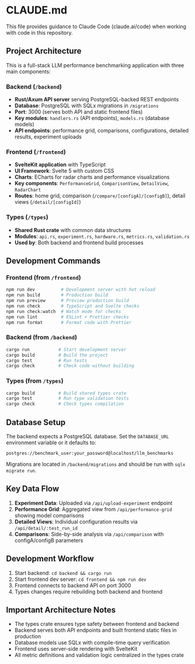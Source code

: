 # CLAUDE.md

This file provides guidance to Claude Code (claude.ai/code) when working with code in this repository.

## Project Architecture

This is a full-stack LLM performance benchmarking application with three main components:

### Backend (`/backend`)
- **Rust/Axum API server** serving PostgreSQL-backed REST endpoints
- **Database**: PostgreSQL with SQLx migrations in `/migrations`
- **Port**: 3000 (serves both API and static frontend files)
- **Key modules**: `handlers.rs` (API endpoints), `models.rs` (database models)
- **API endpoints**: performance grid, comparisons, configurations, detailed results, experiment uploads

### Frontend (`/frontend`) 
- **SvelteKit application** with TypeScript
- **UI Framework**: Svelte 5 with custom CSS
- **Charts**: ECharts for radar charts and performance visualizations
- **Key components**: `PerformanceGrid`, `ComparisonView`, `DetailView`, `RadarChart`
- **Routes**: home grid, comparison (`/compare/[configA]/[configB]`), detail views (`/detail/[configId]`)

### Types (`/types`)
- **Shared Rust crate** with common data structures
- **Modules**: `api.rs`, `experiment.rs`, `hardware.rs`, `metrics.rs`, `validation.rs`
- **Used by**: Both backend and frontend build processes

## Development Commands

### Frontend (from `/frontend`)
```bash
npm run dev          # Development server with hot reload
npm run build        # Production build
npm run preview      # Preview production build
npm run check        # TypeScript and Svelte checks
npm run check:watch  # Watch mode for checks
npm run lint         # ESLint + Prettier checks
npm run format       # Format code with Prettier
```

### Backend (from `/backend`)
```bash
cargo run           # Start development server
cargo build         # Build the project
cargo test          # Run tests
cargo check         # Check code without building
```

### Types (from `/types`)
```bash
cargo build         # Build shared types crate
cargo test          # Run type validation tests
cargo check         # Check types compilation
```

## Database Setup

The backend expects a PostgreSQL database. Set the `DATABASE_URL` environment variable or it defaults to:
```
postgres://benchmark_user:your_password@localhost/llm_benchmarks
```

Migrations are located in `/backend/migrations` and should be run with `sqlx migrate run`.

## Key Data Flow

1. **Experiment Data**: Uploaded via `/api/upload-experiment` endpoint
2. **Performance Grid**: Aggregated view from `/api/performance-grid` showing model comparisons
3. **Detailed Views**: Individual configuration results via `/api/detail/:test_run_id`
4. **Comparisons**: Side-by-side analysis via `/api/comparison` with configA/configB parameters

## Development Workflow

1. Start backend: `cd backend && cargo run`
2. Start frontend dev server: `cd frontend && npm run dev`
3. Frontend connects to backend API on port 3000
4. Types changes require rebuilding both backend and frontend

## Important Architecture Notes

- The types crate ensures type safety between frontend and backend
- Backend serves both API endpoints and built frontend static files in production
- Database models use SQLx with compile-time query verification
- Frontend uses server-side rendering with SvelteKit
- All metric definitions and validation logic centralized in the types crate
